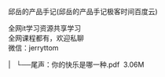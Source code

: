 邱岳的产品手记(邱岳的产品手记极客时间百度云)

全网it学习资源共享学习<br>全网课程都有，欢迎私聊<br>微信：jerryttom<br>

| &nbsp;&nbsp;└──尾声：你的快乐是哪一种.pdf &nbsp;3.06M